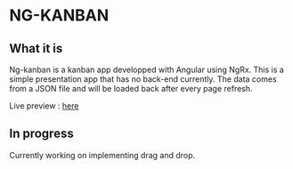 # NG-KANBAN

## What it is

Ng-kanban is a kanban app developped with Angular using NgRx. This is a simple presentation app that has no back-end currently. The data comes from a JSON file and will be loaded back after every page refresh.

Live preview : [here](https://angular-kanban.netlify.app/)

## In progress

Currently working on implementing drag and drop.
